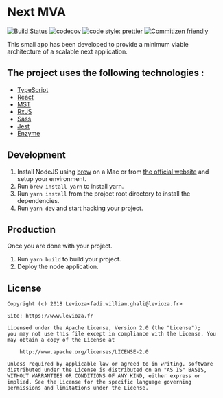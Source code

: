 # Next MVA

[![Build Status](https://travis-ci.org/levioza/next-mva.svg?branch=master)](https://travis-ci.org/levioza/next-mva)
[![codecov](https://codecov.io/gh/levioza/next-mva/branch/master/graph/badge.svg)](https://codecov.io/gh/levioza/next-mva)
[![code style: prettier](https://img.shields.io/badge/code_style-prettier-ff69b4.svg?style=flat-square)](https://github.com/prettier/prettier)
[![Commitizen friendly](https://img.shields.io/badge/commitizen-friendly-brightgreen.svg)](http://commitizen.github.io/cz-cli/)

This small app has been developed to provide a minimum viable architecture of a scalable next application.

## The project uses the following technologies :

* [TypeScript](https://www.typescriptlang.org/)
* [React](http://facebook.github.io/react/)
* [MST](https://github.com/mobxjs/mobx-state-tree)
* [RxJS](http://reactivex.io/rxjs/)
* [Sass](http://sass-lang.com/)
* [Jest](http://facebook.github.io/jest/)
* [Enzyme](https://github.com/airbnb/enzyme)

## Development

1.  Install NodeJS using [brew](http://brew.sh/) on a Mac or from [the official website](https://nodejs.org/) and setup your environment.
2.  Run `brew install yarn` to install yarn.
3.  Run `yarn install` from the project root directory to install the dependencies.
4.  Run `yarn dev` and start hacking your project.

## Production

Once you are done with your project.

1.  Run `yarn build` to build your project.
2.  Deploy the node application.

## License

```
Copyright (c) 2018 Levioza<fadi.william.ghali@levioza.fr>

Site: https://www.levioza.fr

Licensed under the Apache License, Version 2.0 (the "License");
you may not use this file except in compliance with the License. You may obtain a copy of the License at

    http://www.apache.org/licenses/LICENSE-2.0

Unless required by applicable law or agreed to in writing, software distributed under the License is distributed on an "AS IS" BASIS, WITHOUT WARRANTIES OR CONDITIONS OF ANY KIND, either express or implied. See the License for the specific language governing permissions and limitations under the License.
```
